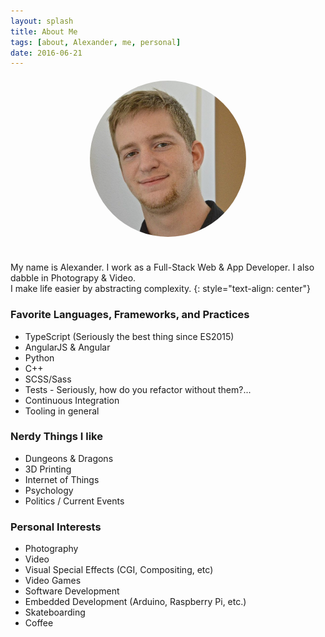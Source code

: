 ```yaml
---
layout: splash
title: About Me
tags: [about, Alexander, me, personal]
date: 2016-06-21
---
```


<img src="/assets/images/me.jpg" style="display: block; margin: auto; max-width: 250px; border-radius: 50%; margin-top: 20px; margin-bottom: 40px;">


My name is Alexander. I work as a Full-Stack Web & App Developer. I also dabble in Photograpy & Video. <br>
I make life easier by abstracting complexity.
{: style="text-align: center"}



### Favorite Languages, Frameworks, and Practices
- TypeScript (Seriously the best thing since ES2015)
- AngularJS & Angular
- Python
- C++
- SCSS/Sass
- Tests - Seriously, how do you refactor without them?...
- Continuous Integration
- Tooling in general


### Nerdy Things I like

- Dungeons & Dragons
- 3D Printing
- Internet of Things
- Psychology
- Politics / Current Events

### Personal Interests
- Photography
- Video
- Visual Special Effects (CGI, Compositing, etc)
- Video Games
- Software Development
- Embedded Development (Arduino, Raspberry Pi, etc.)
- Skateboarding
- Coffee <i class="fa fa-coffee"></i>
